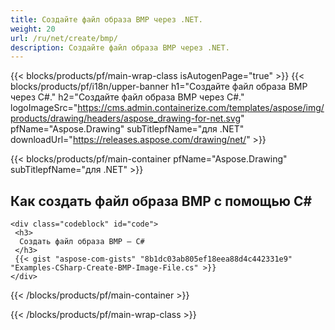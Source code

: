 ```yaml
---
title: Создайте файл образа BMP через .NET.
weight: 20
url: /ru/net/create/bmp/
description: Создайте файл образа BMP через .NET.
---
```


{{< blocks/products/pf/main-wrap-class isAutogenPage="true" >}}
{{< blocks/products/pf/i18n/upper-banner h1="Создайте файл образа BMP через C#." h2="Создайте файл образа BMP через C#." logoImageSrc="https://cms.admin.containerize.com/templates/aspose/img/products/drawing/headers/aspose_drawing-for-net.svg" pfName="Aspose.Drawing" subTitlepfName="для .NET" downloadUrl="https://releases.aspose.com/drawing/net/" >}}

{{< blocks/products/pf/main-container pfName="Aspose.Drawing" subTitlepfName="для .NET" >}}

<h2>Как создать файл образа BMP с помощью C#</h2>

    <div class="codeblock" id="code">
     <h3>
      Создать файл образа BMP — C#
     </h3>
     {{< gist "aspose-com-gists" "8b1dc03ab805ef18eea88d4c442331e9" "Examples-CSharp-Create-BMP-Image-File.cs" >}}
    </div>

{{< /blocks/products/pf/main-container >}}


{{< /blocks/products/pf/main-wrap-class >}}
